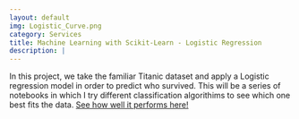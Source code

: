 ```yaml
---
layout: default
img: Logistic_Curve.png
category: Services
title: Machine Learning with Scikit-Learn - Logistic Regression
description: |
---
```

In this project, we take the familiar Titanic dataset and apply a Logistic regression model in order to predict who survived. This will be a series of notebooks in which I try different classification algorithims to see which one best fits the data. [See how well it performs here!](https://github.com/robinphetsa/data-projects/blob/master/Projects/Titanic/Logistic%20Regression%20on%20the%20Titanic%20data%20set.ipynb)
